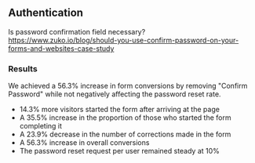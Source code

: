 ## Authentication
Is password confirmation field necessary?
https://www.zuko.io/blog/should-you-use-confirm-password-on-your-forms-and-websites-case-study

### Results 
We achieved a 56.3% increase in form conversions by removing "Confirm Password" while not negatively affecting the password reset rate.

- 14.3% more visitors started the form after arriving at the page
- A 35.5% increase in the proportion of those who started the form completing it
- A 23.9% decrease in the number of corrections made in the form
- A 56.3% increase in overall conversions
- The password reset request per user remained steady at 10%
